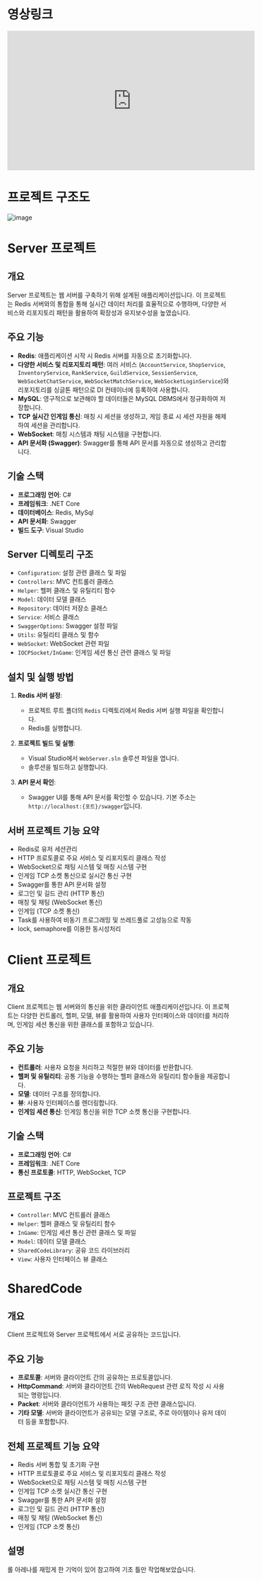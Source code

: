 # 영상링크
<iframe width="560" height="315" src="https://www.youtube.com/embed/-K1Rn2rFDRA" frameborder="0" allow="accelerometer; autoplay; clipboard-write; encrypted-media; gyroscope; picture-in-picture" allowfullscreen></iframe>

# 프로젝트 구조도
![image](https://github.com/user-attachments/assets/f68a4e7b-4e9f-4ddb-b7e9-71e7b5fae3ae)
# Server 프로젝트

## 개요
Server 프로젝트는 웹 서버를 구축하기 위해 설계된 애플리케이션입니다. 이 프로젝트는 Redis 서버와의 통합을 통해 실시간 데이터 처리를 효율적으로 수행하며, 다양한 서비스와 리포지토리 패턴을 활용하여 확장성과 유지보수성을 높였습니다.

## 주요 기능

- **Redis**: 애플리케이션 시작 시 Redis 서버를 자동으로 초기화합니다.
- **다양한 서비스 및 리포지토리 패턴**: 여러 서비스 (`AccountService`, `ShopService`, `InventoryService`, `RankService`, `GuildService`, `SessionService`, `WebSocketChatService`, `WebSocketMatchService`, `WebSocketLoginService`)와 리포지토리를 싱글톤 패턴으로 DI 컨테이너에 등록하여 사용합니다.
- **MySQL**: 영구적으로 보관해야 할 데이터들은 MySQL DBMS에서 정규화하여 저장합니다.
- **TCP 실시간 인게임 통신**: 매칭 시 세션을 생성하고, 게임 종료 시 세션 자원을 해제하여 세션을 관리합니다.
- **WebSocket**: 매칭 시스템과 채팅 시스템을 구현합니다.
- **API 문서화 (Swagger)**: Swagger를 통해 API 문서를 자동으로 생성하고 관리합니다.

## 기술 스택

- **프로그래밍 언어**: C#
- **프레임워크**: .NET Core
- **데이터베이스**: Redis, MySql
- **API 문서화**: Swagger
- **빌드 도구**: Visual Studio

## Server 디렉토리 구조

- `Configuration`: 설정 관련 클래스 및 파일
- `Controllers`: MVC 컨트롤러 클래스
- `Helper`: 헬퍼 클래스 및 유틸리티 함수
- `Model`: 데이터 모델 클래스
- `Repository`: 데이터 저장소 클래스
- `Service`: 서비스 클래스
- `SwaggerOptions`: Swagger 설정 파일
- `Utils`: 유틸리티 클래스 및 함수
- `WebSocket`: WebSocket 관련 파일
- `IOCPSocket/InGame`: 인게임 세션 통신 관련 클래스 및 파일

## 설치 및 실행 방법

1. **Redis 서버 설정**:
   - 프로젝트 루트 폴더의 `Redis` 디렉토리에서 Redis 서버 실행 파일을 확인합니다.
   - Redis를 실행합니다.

2. **프로젝트 빌드 및 실행**:
   - Visual Studio에서 `WebServer.sln` 솔루션 파일을 엽니다.
   - 솔루션을 빌드하고 실행합니다.

3. **API 문서 확인**:
   - Swagger UI를 통해 API 문서를 확인할 수 있습니다. 기본 주소는 `http://localhost:{포트}/swagger`입니다.

## 서버 프로젝트 기능 요약

- Redis로 유저 세션관리
- HTTP 프로토콜로 주요 서비스 및 리포지토리 클래스 작성
- WebSocket으로 채팅 시스템 및 매칭 시스템 구현
- 인게임 TCP 소켓 통신으로 실시간 통신 구현
- Swagger를 통한 API 문서화 설정
- 로그인 및 길드 관리 (HTTP 통신)
- 매칭 및 채팅 (WebSocket 통신)
- 인게임 (TCP 소켓 통신)
- Task를 사용하여 비동기 프로그래밍 및 쓰레드풀로 고성능으로 작동
- lock, semaphore를 이용한 동시성처리

# Client 프로젝트

## 개요
Client 프로젝트는 웹 서버와의 통신을 위한 클라이언트 애플리케이션입니다. 이 프로젝트는 다양한 컨트롤러, 헬퍼, 모델, 뷰를 활용하여 사용자 인터페이스와 데이터를 처리하며, 인게임 세션 통신을 위한 클래스를 포함하고 있습니다.

## 주요 기능

- **컨트롤러**: 사용자 요청을 처리하고 적절한 뷰와 데이터를 반환합니다.
- **헬퍼 및 유틸리티**: 공통 기능을 수행하는 헬퍼 클래스와 유틸리티 함수들을 제공합니다.
- **모델**: 데이터 구조를 정의합니다.
- **뷰**: 사용자 인터페이스를 렌더링합니다.
- **인게임 세션 통신**: 인게임 통신을 위한 TCP 소켓 통신을 구현합니다.

## 기술 스택

- **프로그래밍 언어**: C#
- **프레임워크**: .NET Core
- **통신 프로토콜**: HTTP, WebSocket, TCP

## 프로젝트 구조

- `Controller`: MVC 컨트롤러 클래스
- `Helper`: 헬퍼 클래스 및 유틸리티 함수
- `InGame`: 인게임 세션 통신 관련 클래스 및 파일
- `Model`: 데이터 모델 클래스
- `SharedCodeLibrary`: 공유 코드 라이브러리
- `View`: 사용자 인터페이스 뷰 클래스

# SharedCode

## 개요
Client 프로젝트와 Server 프로젝트에서 서로 공유하는 코드입니다.

## 주요 기능

- **프로토콜**: 서버와 클라이언트 간의 공유하는 프로토콜입니다.
- **HttpCommand**: 서버와 클라이언트 간의 WebRequest 관련 로직 작성 시 사용되는 명령입니다.
- **Packet**: 서버와 클라이언트가 사용하는 패킷 구조 관련 클래스입니다.
- **기타 모델**: 서버와 클라이언트가 공유되는 모델 구조로, 주로 아이템이나 유저 데이터 등을 포함합니다.

## 전체 프로젝트 기능 요약

- Redis 서버 통합 및 초기화 구현
- HTTP 프로토콜로 주요 서비스 및 리포지토리 클래스 작성
- WebSocket으로 채팅 시스템 및 매칭 시스템 구현
- 인게임 TCP 소켓 실시간 통신 구현
- Swagger를 통한 API 문서화 설정
- 로그인 및 길드 관리 (HTTP 통신)
- 매칭 및 채팅 (WebSocket 통신)
- 인게임 (TCP 소켓 통신)

## 설명
롤 아레나를 재밌게 한 기억이 있어 참고하여 기초 틀만 작업해보았습니다.
